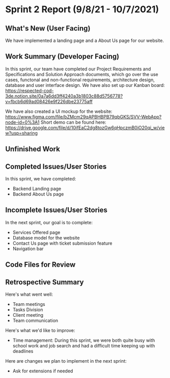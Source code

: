 # Sprint 2 Report (9/8/21 - 10/7/2021)

## What's New (User Facing)
We have implemented a landing page and a About Us page for our website.

## Work Summary (Developer Facing)
In this sprint, our team have completed our Project Requirements and Specifications and Solution Approach documents, which go over the use cases, functonal and non-functional requirements, architecture design, database and user interface design. We have also set up our Kanban board:
https://respected-cod-3de.notion.site/0a7a6dd3ff4240a3b1803c88d5756778?v=fbcb6d69ad08426e9f226dbe23775aff

We have also created a UI mockup for the website:
https://www.figma.com/file/bZMcm29qAPBHBPB79qbGKS/SVV-WebApp?node-id=0%3A1
Short demo can be found here: https://drive.google.com/file/d/10ifEaC2dg8tozGw6qHpczmB0iO20qi_w/view?usp=sharing

## Unfinished Work


## Completed Issues/User Stories
In this sprint, we have completed:
  * Backend Landing page
  * Backend About Us page
 
## Incomplete Issues/User Stories
In the next sprint, our goal is to complete:
  * Services Offered page
  * Database model for the website
  * Contact Us page with ticket submission feature
  * Navigation bar

## Code Files for Review

 
## Retrospective Summary
Here's what went well:
  * Team meetings
  * Tasks Division
  * Client meeting
  * Team communication
 
Here's what we'd like to improve:
   * Time management: During this sprint, we were both quite busy with school work and job search and had a difficult time keeping up with deadlines
  
Here are changes we plan to implement in the next sprint:
   * Ask for extensions if needed
